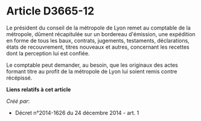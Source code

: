 # Article D3665-12

Le président du conseil de la métropole de Lyon remet au comptable de la métropole, dûment récapitulée sur un bordereau
d'émission, une expédition en forme de tous les baux, contrats, jugements, testaments, déclarations, états de recouvrement,
titres nouveaux et autres, concernant les recettes dont la perception lui est confiée. 

Le comptable peut demander, au besoin, que les originaux des actes formant titre au profit de la métropole de Lyon lui soient
remis contre récépissé.

**Liens relatifs à cet article**

_Créé par_:

  - Décret n°2014-1626 du 24 décembre 2014 - art. 1
